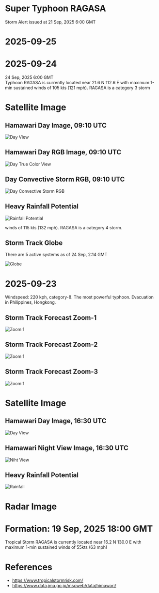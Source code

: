 # Super Typhoon RAGASA
Storm Alert issued at 21 Sep, 2025 6:00 GMT

# 2025-09-25


# 2025-09-24

24 Sep, 2025 6:00 GMT  
Typhoon RAGASA is currently located near 21.6 N 112.6 E with maximum 1-min sustained winds of 105 kts (121 mph). RAGASA is a category 3 storm   

# Satellite Image
## Hamawari Day Image, 09:10 UTC
![Day View](./se1_b13_0900.jpg)

## Hamawari Day RGB Image, 09:10 UTC  
![Day True Color View](./se1_trm_0900.jpg)

## Day Convective Storm RGB, 09:10 UTC  
![Day Convective Storm RGB](./se1_cve_0900.jpg)

## Heavy Rainfall Potential  
![Rainfall Potential](./se1_hrp_0900.jpg)

winds of 115 kts (132 mph). RAGASA is a category 4 storm.
## Storm Track Globe
There are 5 active systems as of 24 Sep, 2:14 GMT

![Globe](./2025-09-24-globe.png)

# 2025-09-23
Windspeed: 220 kph, category-8. The most powerful typhoon. Evacuation in Philippines, Hongkong.
## Storm Track Forecast Zoom-1
![Zoom 1](./2025-09-23-zoom1.png)

## Storm Track Forecast Zoom-2
![Zoom 1](./2025-09-23-zoom2.png)

## Storm Track Forecast Zoom-3
![Zoom 1](./2025-09-23-zoom3.png)


# Satellite Image
## Hamawari Day Image, 16:30 UTC
![Day View](./se2_b13_1620.jpg)

## Hamawari Night View Image, 16:30 UTC
![Niht View](./se2_ngt_1620.jpg)

## Heavy Rainfall Potential
![Rainfall](./r2s_hrp_1630.jpg)

# Radar Image

# Formation: 19 Sep, 2025 18:00 GMT
Tropical Storm RAGASA is currently located near 16.2 N 130.0 E with maximum 1-min sustained winds of 55kts (63 mph)

# References
- https://www.tropicalstormrisk.com/
- https://www.data.jma.go.jp/mscweb/data/himawari/
